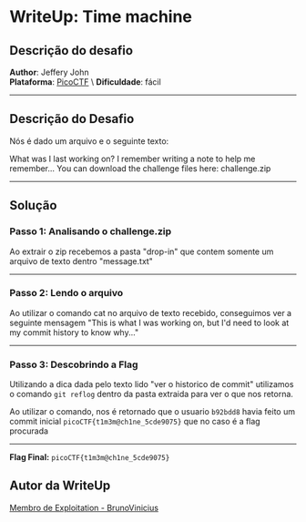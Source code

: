 # WriteUp: Time machine


## Descrição do desafio
**Author**: Jeffery John \
**Plataforma**: [PicoCTF]([https://play.picoctf.org/practice/challenge/349?category=1&difficulty=2&page=1](https://play.picoctf.org/practice/challenge/425?page=1&search=time%20mach)) \
**Dificuldade**: fácil 

---

## Descrição do Desafio
Nós é dado um arquivo e o seguinte texto:

What was I last working on? I remember writing a note to help me remember...
You can download the challenge files here:
challenge.zip


---

## Solução

### Passo 1: Analisando o challenge.zip

Ao extrair o zip recebemos a pasta "drop-in" que contem somente um arquivo de texto dentro "message.txt"

---

### Passo 2: Lendo o arquivo

Ao utilizar o comando cat no arquivo de texto recebido, conseguimos ver a seguinte mensagem "This is what I was working on, but I'd need to look at my commit history to know why..."

---

### Passo 3: Descobrindo a Flag

Utilizando a dica dada pelo texto lido "ver o historico de commit" utilizamos o comando `git reflog` dentro da pasta extraida para ver o que nos retorna.

Ao utilizar o comando, nos é retornado que o usuario `b92bdd8` havia feito um commit inicial `picoCTF{t1m3m@ch1ne_5cde9075}` que no caso é a flag procurada

---

**Flag Final:** `picoCTF{t1m3m@ch1ne_5cde9075}`

## Autor da WriteUp
[Membro de Exploitation - BrunoVinicius]([https://github.com/gabrielhdsalves](https://github.com/BrunoVinicius-1))
